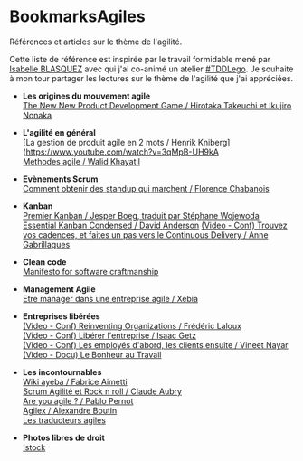 # BookmarksAgiles
Références et articles sur le thème de l'agilité.

Cette liste de référence est inspirée par le travail formidable mené par [Isabelle BLASQUEZ](https://github.com/iblasquez) avec qui j'ai co-animé un atelier [#TDDLego](https://github.com/iblasquez/atelier-bonnes-pratiques-tdd-lego). Je souhaite à mon tour partager les lectures sur le thème de l'agilité que j'ai appréciées.

* **Les origines du mouvement agile**   
[The New New Product Development Game / Hirotaka Takeuchi et Ikujiro Nonaka](http://ayeba.fr/2013/12/the-new-new-product-development-game/)

* **L'agilité en général**  
[La gestion de produit agile en 2 mots / Henrik Kniberg](https://www.youtube.com/watch?v=3qMpB-UH9kA  
[Methodes agile / Walid Khayatil](https://fr.slideshare.net/oualidkhayati/methodes-agile)

* **Evènements Scrum**  
[Comment obtenir des standup qui marchent / Florence Chabanois](https://fr.slideshare.net/foucha/comment-obtenir-des-standup-qui-marchent-agile-france-2016)

* **Kanban**  
[Premier Kanban / Jesper Boeg, traduit par Stéphane Wojewoda ](https://www.infoq.com/fr/minibooks/priming-kanban-jesper-boeg#minibookDownload)
[Essential Kanban Condensed / David Anderson](http://leankanban.com/wp-content/uploads/2016/06/Essential-Kanban-Condensed.pdf)
[(Video - Conf) Trouvez vos cadences, et faites un pas vers le Continuous Delivery / Anne Gabrillagues](https://www.infoq.com/fr/presentations/trouvez-vos-cadences-et-faites-un-pas-vers-le-continuous-delivery?utm_source=presentations_about_Kanban&utm_medium=link&utm_campaign=Kanban)

* **Clean code**  
[Manifesto for software craftmanship](http://manifesto.softwarecraftsmanship.org/#/fr-fr)

* **Management Agile**   
[Etre manager dans une entreprise agile / Xebia](http://blog.xebia.fr/2016/04/19/etre-manageur-dans-une-entreprise-agile-12/)


* **Entreprises libérées**   
[(Video - Conf) Reinventing Organizations / Frédéric Laloux](https://www.youtube.com/watch?v=NZKqPoQiaDE&feature=youtu.be)  
[(Video - Conf) Libérer l'entreprise / Isaac Getz](https://www.youtube.com/watch?v=9oZUMzQDaw8&feature=youtu.be)  
[(Video - Conf) Les employés d'abord, les clients ensuite / Vineet Nayar](https://www.youtube.com/watch?v=cCdu67s_C5E&feature=youtu.be)  
[(Video - Docu) Le Bonheur au Travail](https://vimeo.com/161628404)  

* **Les incontournables**   
[Wiki ayeba / Fabrice Aimetti](http://wiki.ayeba.fr/)  
[Scrum Agilité et Rock n roll / Claude Aubry](http://www.aubryconseil.com/)  
[Are you agile ? / Pablo Pernot](http://www.areyouagile.com/)  
[Agilex / Alexandre Boutin](http://www.agilex.fr/)  
[Les traducteurs agiles](http://www.les-traducteurs-agiles.org/traductions/)  

* **Photos libres de droit**  
[Istock](http://www.istockphoto.com/fr)

